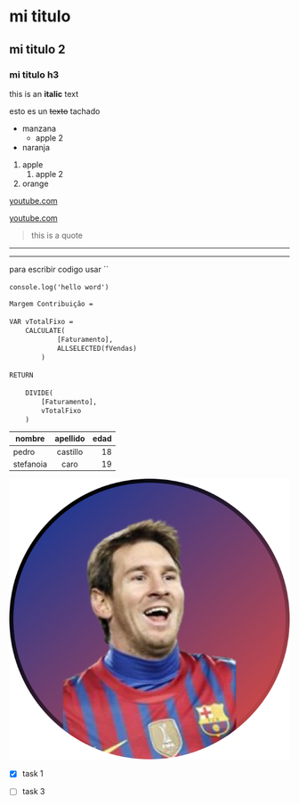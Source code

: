 
 <!-- encabezados -->
# mi titulo
## mi titulo 2
### mi titulo h3
 <!-- esto es un texto negrito -->
this is an **italic** text
 <!-- esto es un texto tachado -->
esto es un ~~texto~~ tachado 

 <!-- UL -->
 * manzana
    * apple 2
 * naranja

 1. apple
    1. apple 2
 2. orange

 <!-- general url -->
 [youtube.com](https://www.youtube.com/c/PowerBITrujillo)

  [youtube.com](https://www.youtube.com/c/PowerBITrujillo "power bi trujillo")

 <!-- general citas -->
  > this is a quote

 <!-- general lineas separadoras -->
  ___

  _ _ _

   <!-- escribir codigo dentro de ``-->para escribir codigo usar  ``

`console.log('hello word')`

```
Margem Contribuição = 

VAR vTotalFixo = 
    CALCULATE(
            [Faturamento],
            ALLSELECTED(fVendas)
        )

RETURN 

    DIVIDE(
        [Faturamento],
        vTotalFixo
    )
```
<!--  para general tablas-->

| nombre    | apellido  | edad  |
|-----------|:---------:|------:|
|pedro      | castillo  |18     |
|stefanoia  | caro      |19     |

![logo](messi.png "messi logo")

<!--  GIT HUB MARKDOWNs-->

* [X] task 1
* [ ] task 3







